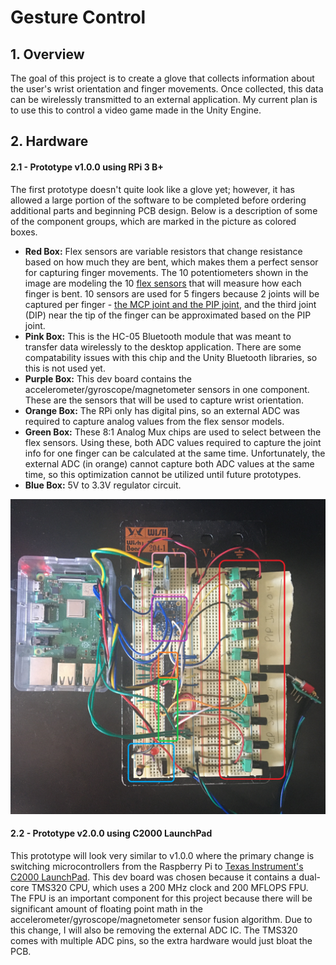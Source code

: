# Gesture Control

## 1. Overview

The goal of this project is to create a glove that collects information about the user's wrist orientation and finger movements. Once collected, this data can be wirelessly transmitted to an external application. My current plan is to use this to control a video game made in the Unity Engine. 

## 2. Hardware

#### 2.1 - Prototype v1.0.0 using RPi 3 B+

The first prototype doesn't quite look like a glove yet; however, it has allowed a large portion of the software to be completed before ordering additional parts and beginning PCB design. Below is a description of some of the component groups, which are marked in the picture as colored boxes.

- **Red Box:** Flex sensors are variable resistors that change resistance based on how much they are bent, which makes them a perfect sensor for capturing finger movements. The 10 potentiometers shown in the image are modeling the 10 [flex sensors](https://en.wikipedia.org/wiki/Flex_sensor) that will measure how each finger is bent. 10 sensors are used for 5 fingers because 2 joints will be captured per finger - [the MCP joint and the PIP joint](https://en.wikipedia.org/wiki/Interphalangeal_joints_of_the_hand), and the third joint (DIP) near the tip of the finger can be approximated based on the PIP joint.
- **Pink Box:** This is the HC-05 Bluetooth module that was meant to transfer data wirelessly to the desktop application. There are some compatability issues with this chip and the Unity Bluetooth libraries, so this is not used yet.
- **Purple Box:** This dev board contains the accelerometer/gyroscope/magnetometer sensors in one component. These are the sensors that will be used to capture wrist orientation.
- **Orange Box:** The RPi only has digital pins, so an external ADC was required to capture analog values from the flex sensor models.
- **Green Box:** These 8:1 Analog Mux chips are used to select between the flex sensors. Using these, both ADC values required to capture the joint info for one finger can be calculated at the same time. Unfortunately, the external ADC (in orange) cannot capture both ADC values at the same time, so this optimization cannot be utilized until future prototypes.
- **Blue Box:** 5V to 3.3V regulator circuit. 

<img src="/images/prototype_v1.jpg" alt="prototype v1 w/ RPi" width="700"/>

#### 2.2 - Prototype v2.0.0 using C2000 LaunchPad

This prototype will look very similar to v1.0.0 where the primary change is switching microcontrollers from the Raspberry Pi to [Texas Instrument's C2000 LaunchPad](https://www.ti.com/tool/LAUNCHXL-F28379D). This dev board was chosen because it contains a dual-core TMS320 CPU, which uses a 200 MHz clock and 200 MFLOPS FPU. The FPU is an important component for this project because there will be significant amount of floating point math in the accelerometer/gyroscope/magnetometer sensor fusion algorithm. Due to this change, I will also be removing the external ADC IC. The TMS320 comes with multiple ADC pins, so the extra hardware would just bloat the PCB. 
